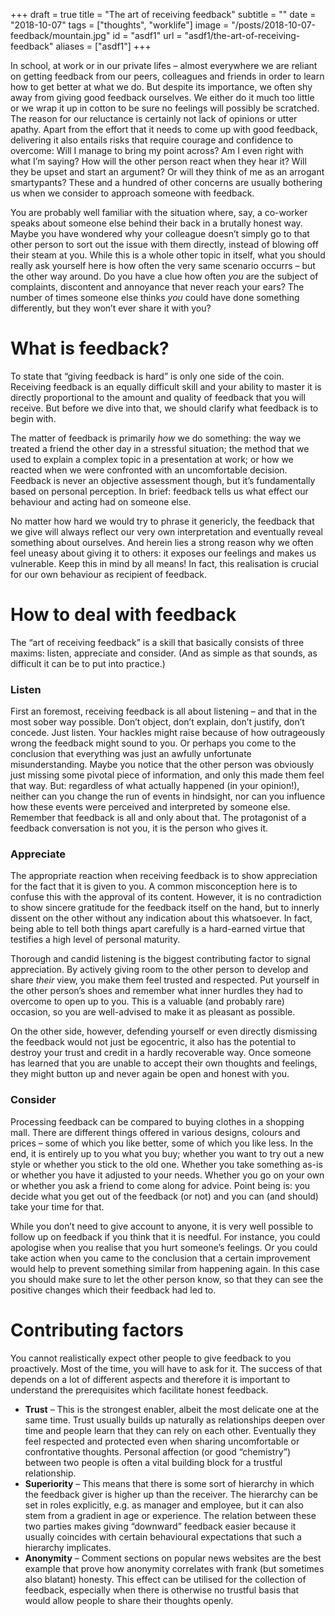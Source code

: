 +++
draft = true
title = "The art of receiving feedback"
subtitle = ""
date = "2018-10-07"
tags = ["thoughts", "worklife"]
image = "/posts/2018-10-07-feedback/mountain.jpg"
id = "asdf1"
url = "asdf1/the-art-of-receiving-feedback"
aliases = ["asdf1"]
+++

In school, at work or in our private lifes – almost everywhere we are reliant on getting feedback from our peers, colleagues and friends in order to learn how to get better at what we do. But despite its importance, we often shy away from giving good feedback ourselves. We either do it much too little or we wrap it up in cotton to be sure no feelings will possibly be scratched. The reason for our reluctance is certainly not lack of opinions or utter apathy. Apart from the effort that it needs to come up with good feedback, delivering it also entails risks that require courage and confidence to overcome: Will I manage to bring my point across? Am I even right with what I’m saying? How will the other person react when they hear it? Will they be upset and start an argument? Or will they think of me as an arrogant smartypants? These and a hundred of other concerns are usually bothering us when we consider to approach someone with feedback.

You are probably well familiar with the situation where, say, a co-worker speaks about someone else behind their back in a brutally honest way. Maybe you have wondered why your colleague doesn’t simply go to that other person to sort out the issue with them directly, instead of blowing off their steam at you. While this is a whole other topic in itself, what you should really ask yourself here is how often the very same scenario occurrs – but the other way around. Do you have a clue how often *you* are the subject of complaints, discontent and annoyance that never reach your ears? The number of times someone else thinks *you* could have done something differently, but they won’t ever share it with you?

# What is feedback?

To state that “giving feedback is hard” is only one side of the coin. Receiving feedback is an equally difficult skill and your ability to master it is directly proportional to the amount and quality of feedback that you will receive. But before we dive into that, we should clarify what feedback is to begin with.

The matter of feedback is primarily *how* we do something: the way we treated a friend the other day in a stressful situation; the method that we used to explain a complex topic in a presentation at work; or how we reacted when we were confronted with an uncomfortable decision. Feedback is never an objective assessment though, but it’s fundamentally based on personal perception. In brief: feedback tells us what effect our behaviour and acting had on someone else.

No matter how hard we would try to phrase it genericly, the feedback that we give will always reflect our very own interpretation and eventually reveal something about ourselves. And herein lies a strong reason why we often feel uneasy about giving it to others: it exposes our feelings and makes us vulnerable. Keep this in mind by all means! In fact, this realisation is crucial for our own behaviour as recipient of feedback.

# How to deal with feedback

The “art of receiving feedback” is a skill that basically consists of three maxims: listen, appreciate and consider. (And as simple as that sounds, as difficult it can be to put into practice.)

### Listen
First an foremost, receiving feedback is all about listening – and that in the most sober way possible. Don’t object, don’t explain, don’t justify, don’t concede. Just listen. Your hackles might raise because of how outrageously wrong the feedback might sound to you. Or perhaps you come to the conclusion that everything was just an awfully unfortunate misunderstanding. Maybe you notice that the other person was obviously just missing some pivotal piece of information, and only this made them feel that way. But: regardless of what actually happened (in your opinion!), neither can you change the run of events in hindsight, nor can you influence how these events were perceived and interpreted by someone else. Remember that feedback is all and only about that. The protagonist of a feedback conversation is not you, it is the person who gives it.

### Appreciate
The appropriate reaction when receiving feedback is to show appreciation for the fact that it is given to you. A common misconception here is to confuse this with the approval of its content. However, it is no contradiction to show sincere gratitude for the feedback itself on the hand, but to innerly dissent on the other without any indication about this whatsoever. In fact, being able to tell both things apart carefully is a hard-earned virtue that testifies a high level of personal maturity.

Thorough and candid listening is the biggest contributing factor to signal appreciation. By actively giving room to the other person to develop and share *their* view, you make them feel trusted and respected. Put yourself in the other person’s shoes and remember what inner hurdles they had to overcome to open up to you. This is a valuable (and probably rare) occasion, so you are well-advised to make it as pleasant as possible.

On the other side, however, defending yourself or even directly dismissing the feedback would not just be egocentric, it also has the potential to destroy your trust and credit in a hardly recoverable way. Once someone has learned that you are unable to accept their own thoughts and feelings, they might button up and never again be open and honest with you.

### Consider
Processing feedback can be compared to buying clothes in a shopping mall. There are different things offered in various designs, colours and prices – some of which you like better, some of which you like less. In the end, it is entirely up to you what you buy; whether you want to try out a new style or whether you stick to the old one. Whether you take something as-is or whether you have it adjusted to your needs. Whether you go on your own or whether you ask a friend to come along for advice. Point being is: you decide what you get out of the feedback (or not) and you can (and should) take your time for that.

While you don’t need to give account to anyone, it is very well possible to follow up on feedback if you think that it is needful. For instance, you could apologise when you realise that you hurt someone’s feelings. Or you could take action when you came to the conclusion that a certain improvement would help to prevent something similar from happening again. In this case you should make sure to let the other person know, so that they can see the positive changes which their feedback had led to.

# Contributing factors

You cannot realistically expect other people to give feedback to you proactively. Most of the time, you will have to ask for it. The success of that depends on a lot of different aspects and therefore it is important to understand the prerequisites which facilitate honest feedback.

- **Trust** – This is the strongest enabler, albeit the most delicate one at the same time. Trust usually builds up naturally as relationships deepen over time and people learn that they can rely on each other. Eventually they feel respected and protected even when sharing uncomfortable or confrontative thoughts. Personal affection (or good “chemistry”) between two people is often a vital building block for a trustful relationship.
- **Superiority** – This means that there is some sort of hierarchy in which the feedback giver is higher up than the receiver. The hierarchy can be set in roles explicitly, e.g. as manager and employee, but it can also stem from a gradient in age or experience. The relation between these two parties makes giving “downward” feedback easier because it usually coincides with certain behavioural expectations that such a hierarchy implicates.
- **Anonymity** – Comment sections on popular news websites are the best example that prove how anonymity correlates with frank (but sometimes also blatant) honesty. This effect can be utilised for the collection of feedback, especially when there is otherwise no trustful basis that would allow people to share their thoughts openly.
